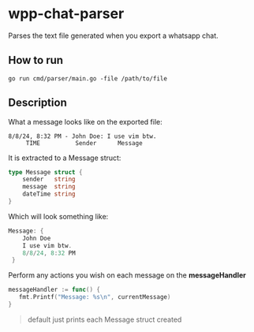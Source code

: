 # wpp-chat-parser

Parses the text file generated when you export a whatsapp chat.

## How to run
```console
go run cmd/parser/main.go -file /path/to/file
```

## Description
What a message looks like on the exported file:
```
8/8/24, 8:32 PM - John Doe: I use vim btw.
     TIME          Sender      Message
```

It is extracted to a Message struct:
```go
type Message struct {
	sender   string
	message  string
	dateTime string
}
```

Which will look something like:
```go
Message: {
    John Doe
    I use vim btw.
    8/8/24, 8:32 PM
 }
 ```
 Perform any actions you wish on each message on the **messageHandler**
 ```go
messageHandler := func() {
    fmt.Printf("Message: %s\n", currentMessage)
}
```
> default just prints each Message struct created
